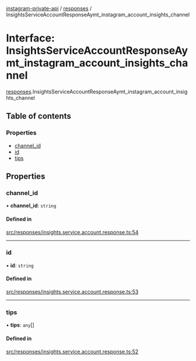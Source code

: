 [instagram-private-api](../../README.md) / [responses](../../modules/responses.md) / InsightsServiceAccountResponseAymt_instagram_account_insights_channel

# Interface: InsightsServiceAccountResponseAymt\_instagram\_account\_insights\_channel

[responses](../../modules/responses.md).InsightsServiceAccountResponseAymt_instagram_account_insights_channel

## Table of contents

### Properties

- [channel\_id](InsightsServiceAccountResponseAymt_instagram_account_insights_channel.md#channel_id)
- [id](InsightsServiceAccountResponseAymt_instagram_account_insights_channel.md#id)
- [tips](InsightsServiceAccountResponseAymt_instagram_account_insights_channel.md#tips)

## Properties

### channel\_id

• **channel\_id**: `string`

#### Defined in

[src/responses/insights.service.account.response.ts:54](https://github.com/Nerixyz/instagram-private-api/blob/b3351b9/src/responses/insights.service.account.response.ts#L54)

___

### id

• **id**: `string`

#### Defined in

[src/responses/insights.service.account.response.ts:53](https://github.com/Nerixyz/instagram-private-api/blob/b3351b9/src/responses/insights.service.account.response.ts#L53)

___

### tips

• **tips**: `any`[]

#### Defined in

[src/responses/insights.service.account.response.ts:52](https://github.com/Nerixyz/instagram-private-api/blob/b3351b9/src/responses/insights.service.account.response.ts#L52)
